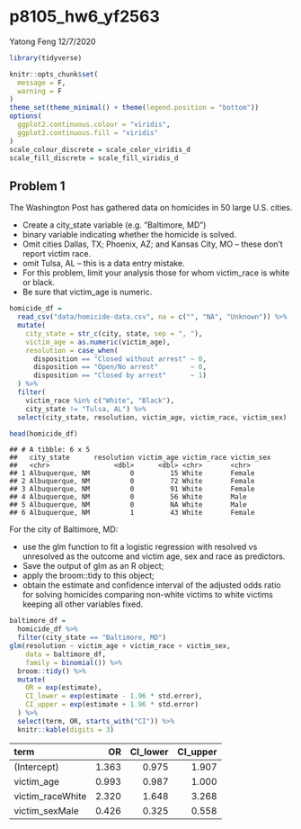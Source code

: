 p8105\_hw6\_yf2563
================
Yatong Feng
12/7/2020

``` r
library(tidyverse)

knitr::opts_chunk$set(
  message = F,
  warning = F
)
theme_set(theme_minimal() + theme(legend.position = "bottom"))
options(
  ggplot2.continuous.colour = "viridis",
  ggplot2.continuous.fill = "viridis"
)
scale_colour_discrete = scale_color_viridis_d
scale_fill_discrete = scale_fill_viridis_d
```

## Problem 1

The Washington Post has gathered data on homicides in 50 large U.S.
cities.

  - Create a city\_state variable (e.g. “Baltimore, MD”)
  - binary variable indicating whether the homicide is solved.
  - Omit cities Dallas, TX; Phoenix, AZ; and Kansas City, MO – these
    don’t report victim race.
  - omit Tulsa, AL – this is a data entry mistake.
  - For this problem, limit your analysis those for whom victim\_race is
    white or black.
  - Be sure that victim\_age is numeric.

<!-- end list -->

``` r
homicide_df = 
  read_csv("data/homicide-data.csv", na = c("", "NA", "Unknown")) %>% 
  mutate(
    city_state = str_c(city, state, sep = ", "),
    victim_age = as.numeric(victim_age),
    resolution = case_when(
      disposition == "Closed without arrest" ~ 0,
      disposition == "Open/No arrest"        ~ 0,
      disposition == "Closed by arrest"      ~ 1)
  ) %>% 
  filter(
    victim_race %in% c("White", "Black"),
    city_state != "Tulsa, AL") %>% 
  select(city_state, resolution, victim_age, victim_race, victim_sex)

head(homicide_df)
```

    ## # A tibble: 6 x 5
    ##   city_state      resolution victim_age victim_race victim_sex
    ##   <chr>                <dbl>      <dbl> <chr>       <chr>     
    ## 1 Albuquerque, NM          0         15 White       Female    
    ## 2 Albuquerque, NM          0         72 White       Female    
    ## 3 Albuquerque, NM          0         91 White       Female    
    ## 4 Albuquerque, NM          0         56 White       Male      
    ## 5 Albuquerque, NM          0         NA White       Male      
    ## 6 Albuquerque, NM          1         43 White       Female

For the city of Baltimore, MD:

  - use the glm function to fit a logistic regression with resolved vs
    unresolved as the outcome and victim age, sex and race as
    predictors.
  - Save the output of glm as an R object;
  - apply the broom::tidy to this object;
  - obtain the estimate and confidence interval of the adjusted odds
    ratio for solving homicides comparing non-white victims to white
    victims keeping all other variables fixed.

<!-- end list -->

``` r
baltimore_df =
  homicide_df %>% 
  filter(city_state == "Baltimore, MD")
glm(resolution ~ victim_age + victim_race + victim_sex, 
    data = baltimore_df,
    family = binomial()) %>% 
  broom::tidy() %>% 
  mutate(
    OR = exp(estimate),
    CI_lower = exp(estimate - 1.96 * std.error),
    CI_upper = exp(estimate + 1.96 * std.error)
  ) %>% 
  select(term, OR, starts_with("CI")) %>% 
  knitr::kable(digits = 3)
```

| term              |    OR | CI\_lower | CI\_upper |
| :---------------- | ----: | --------: | --------: |
| (Intercept)       | 1.363 |     0.975 |     1.907 |
| victim\_age       | 0.993 |     0.987 |     1.000 |
| victim\_raceWhite | 2.320 |     1.648 |     3.268 |
| victim\_sexMale   | 0.426 |     0.325 |     0.558 |
